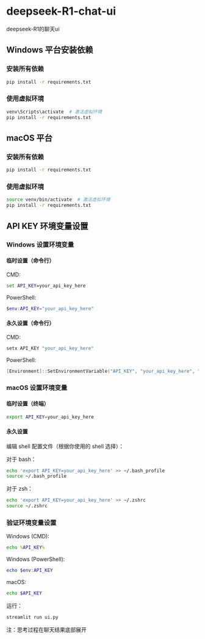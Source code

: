 # deepseek-R1-chat-ui

deepseek-R1的聊天ui

## Windows 平台安装依赖

### 安装所有依赖
```bash
pip install -r requirements.txt
```

### 使用虚拟环境
```bash
venv\Scripts\activate  # 激活虚拟环境
pip install -r requirements.txt
```

## macOS 平台

### 安装所有依赖
```bash
pip install -r requirements.txt
```

### 使用虚拟环境
```bash
source venv/bin/activate  # 激活虚拟环境
pip install -r requirements.txt
```

## API KEY 环境变量设置

### Windows 设置环境变量

#### 临时设置（命令行）

CMD:
```cmd
set API_KEY=your_api_key_here
```

PowerShell:
```powershell
$env:API_KEY="your_api_key_here"
```

#### 永久设置（命令行）

CMD:
```cmd
setx API_KEY "your_api_key_here"
```

PowerShell:
```powershell
[Environment]::SetEnvironmentVariable("API_KEY", "your_api_key_here", "User")
```

### macOS 设置环境变量

#### 临时设置（终端）
```bash
export API_KEY=your_api_key_here
```

#### 永久设置
编辑 shell 配置文件（根据你使用的 shell 选择）：

对于 bash：
```bash
echo 'export API_KEY=your_api_key_here' >> ~/.bash_profile
source ~/.bash_profile
```

对于 zsh：
```bash
echo 'export API_KEY=your_api_key_here' >> ~/.zshrc
source ~/.zshrc
```

### 验证环境变量设置

Windows (CMD):
```cmd
echo %API_KEY%
```

Windows (PowerShell):
```powershell
echo $env:API_KEY
```

macOS:
```bash
echo $API_KEY
```
运行：
```bash
streamlit run ui.py
```
注：思考过程在聊天结果底部展开
